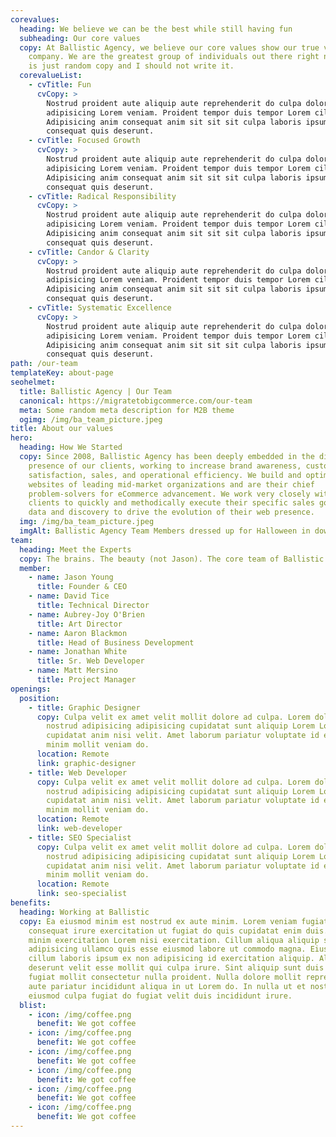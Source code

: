 ```yaml
---
corevalues:
  heading: We believe we can be the best while still having fun
  subheading: Our core values
  copy: At Ballistic Agency, we believe our core values show our true value as a
    company. We are the greatest group of individuals out there right now. This
    is just random copy and I should not write it.
  corevalueList:
    - cvTitle: Fun
      cvCopy: >
        Nostrud proident aute aliquip aute reprehenderit do culpa dolore
        adipisicing Lorem veniam. Proident tempor duis tempor Lorem cillum.
        Adipisicing anim consequat anim sit sit sit culpa laboris ipsum ea
        consequat quis deserunt.
    - cvTitle: Focused Growth
      cvCopy: >
        Nostrud proident aute aliquip aute reprehenderit do culpa dolore
        adipisicing Lorem veniam. Proident tempor duis tempor Lorem cillum.
        Adipisicing anim consequat anim sit sit sit culpa laboris ipsum ea
        consequat quis deserunt.
    - cvTitle: Radical Responsibility
      cvCopy: >
        Nostrud proident aute aliquip aute reprehenderit do culpa dolore
        adipisicing Lorem veniam. Proident tempor duis tempor Lorem cillum.
        Adipisicing anim consequat anim sit sit sit culpa laboris ipsum ea
        consequat quis deserunt.
    - cvTitle: Candor & Clarity
      cvCopy: >
        Nostrud proident aute aliquip aute reprehenderit do culpa dolore
        adipisicing Lorem veniam. Proident tempor duis tempor Lorem cillum.
        Adipisicing anim consequat anim sit sit sit culpa laboris ipsum ea
        consequat quis deserunt.
    - cvTitle: Systematic Excellence
      cvCopy: >
        Nostrud proident aute aliquip aute reprehenderit do culpa dolore
        adipisicing Lorem veniam. Proident tempor duis tempor Lorem cillum.
        Adipisicing anim consequat anim sit sit sit culpa laboris ipsum ea
        consequat quis deserunt.
path: /our-team
templateKey: about-page
seohelmet:
  title: Ballistic Agency | Our Team
  canonical: https://migratetobigcommerce.com/our-team
  meta: Some random meta description for M2B theme
  ogimg: /img/ba_team_picture.jpeg
title: About our values
hero:
  heading: How We Started
  copy: Since 2008, Ballistic Agency has been deeply embedded in the digital
    presence of our clients, working to increase brand awareness, customer
    satisfaction, sales, and operational efficiency. We build and optimize the
    websites of leading mid-market organizations and are their chief
    problem-solvers for eCommerce advancement. We work very closely with our
    clients to quickly and methodically execute their specific sales goals using
    data and discovery to drive the evolution of their web presence.
  img: /img/ba_team_picture.jpeg
  imgAlt: Ballistic Agency Team Members dressed up for Halloween in downtown Opelika
team:
  heading: Meet the Experts
  copy: The brains. The beauty (not Jason). The core team of Ballistic Agency.
  member:
    - name: Jason Young
      title: Founder & CEO
    - name: David Tice
      title: Technical Director
    - name: Aubrey-Joy O'Brien
      title: Art Director
    - name: Aaron Blackmon
      title: Head of Business Development
    - name: Jonathan White
      title: Sr. Web Developer
    - name: Matt Mersino
      title: Project Manager
openings:
  position:
    - title: Graphic Designer
      copy: Culpa velit ex amet velit mollit dolore ad culpa. Lorem dolore duis
        nostrud adipisicing adipisicing cupidatat sunt aliquip Lorem Lorem
        cupidatat anim nisi velit. Amet laborum pariatur voluptate id elit minim
        minim mollit veniam do.
      location: Remote
      link: graphic-designer
    - title: Web Developer
      copy: Culpa velit ex amet velit mollit dolore ad culpa. Lorem dolore duis
        nostrud adipisicing adipisicing cupidatat sunt aliquip Lorem Lorem
        cupidatat anim nisi velit. Amet laborum pariatur voluptate id elit minim
        minim mollit veniam do.
      location: Remote
      link: web-developer
    - title: SEO Specialist
      copy: Culpa velit ex amet velit mollit dolore ad culpa. Lorem dolore duis
        nostrud adipisicing adipisicing cupidatat sunt aliquip Lorem Lorem
        cupidatat anim nisi velit. Amet laborum pariatur voluptate id elit minim
        minim mollit veniam do.
      location: Remote
      link: seo-specialist
benefits:
  heading: Working at Ballistic
  copy: Ea eiusmod minim est nostrud ex aute minim. Lorem veniam fugiat aliqua
    consequat irure exercitation ut fugiat do quis cupidatat enim duis. Commodo
    minim exercitation Lorem nisi exercitation. Cillum aliqua aliquip sint
    adipisicing ullamco quis esse eiusmod labore ut commodo magna. Eiusmod anim
    cillum laboris ipsum ex non adipisicing id exercitation aliquip. Aliquip
    deserunt velit esse mollit qui culpa irure. Sint aliquip sunt duis occaecat
    fugiat mollit consectetur nulla proident. Nulla dolore mollit reprehenderit
    aute pariatur incididunt aliqua in ut Lorem do. In nulla ut et nostrud
    eiusmod culpa fugiat do fugiat velit duis incididunt irure.
  blist:
    - icon: /img/coffee.png
      benefit: We got coffee
    - icon: /img/coffee.png
      benefit: We got coffee
    - icon: /img/coffee.png
      benefit: We got coffee
    - icon: /img/coffee.png
      benefit: We got coffee
    - icon: /img/coffee.png
      benefit: We got coffee
    - icon: /img/coffee.png
      benefit: We got coffee
---
```

